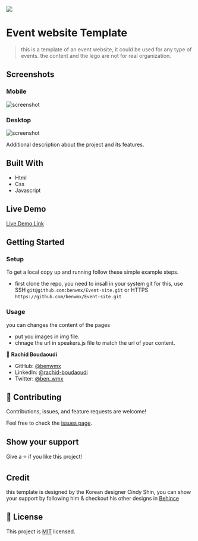 ![](https://img.shields.io/badge/Microverse-blueviolet)

# Event website Template

> this is a template of an event website, it could be used for any type of events. the content and the lego are not for real organization.

## Screenshots

### Mobile 


![screenshot](./img/mobile.gif)

### Desktop

![screenshot](./img/desktop.gif)

Additional description about the project and its features.

## Built With

- Html
- Css
- Javascript

## Live Demo

[Live Demo Link](https://benwmx.github.io/Event-site/)


## Getting Started


### Setup

To get a local copy up and running follow these simple example steps.

* first clone the repo, you need to insall in your system git for this, use SSH ```git@github.com:benwmx/Event-site.git``` or HTTPS ```https://github.com/benwmx/Event-site.git```
   
### Usage
you can changes the content of the pages
* put you images in img file.
* chnage the url in speakers.js file to match the url of your content.

👤 **Rachid Boudaoudi**

- GitHub: [@benwmx](https://github.com/benwmx)
- LinkedIn: [@rachid-boudaoudi](https://www.linkedin.com/in/rachid-boudaoudi-1621a0183/)
- Twitter: [@ben_wmx](https://twitter.com/ben_wmx)
## 🤝 Contributing

Contributions, issues, and feature requests are welcome!

Feel free to check the [issues page](../../issues/).

## Show your support

Give a ⭐️ if you like this project!

## Credit 

this template is designed by the Korean designer Cindy Shin, you can show your support by following him & checkout his other designs in [Behince](https://www.behance.net/adagio07)

## 📝 License

This project is [MIT](./MIT.md) licensed.

